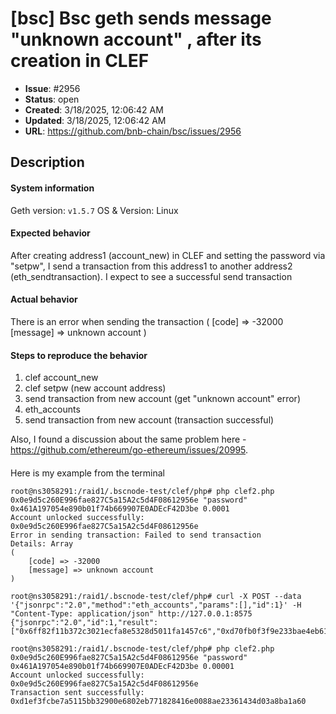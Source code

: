 # [bsc] Bsc geth sends message "unknown account" , after its creation in CLEF

- **Issue**: #2956
- **Status**: open
- **Created**: 3/18/2025, 12:06:42 AM
- **Updated**: 3/18/2025, 12:06:42 AM
- **URL**: https://github.com/bnb-chain/bsc/issues/2956

## Description

#### System information

Geth version: `v1.5.7`
OS & Version: Linux

#### Expected behavior
After creating address1 (account_new) in CLEF and setting the password via "setpw", I send a transaction from this address1 to another address2 (eth_sendtransaction). I expect to see a successful send transaction

#### Actual behavior
There is an error when sending the transaction
(
    [code] => -32000
    [message] => unknown account
)

#### Steps to reproduce the behavior
1) clef account_new
2) clef setpw (new account address)
3) send transaction from new account (get "unknown account" error)
4) eth_accounts
5) send transaction from new account (transaction successful)

Also, I found a discussion about the same problem here - https://github.com/ethereum/go-ethereum/issues/20995.

####
Here is my example from the terminal

```
root@ns3058291:/raid1/.bscnode-test/clef/php# php clef2.php 0x0e9d5c260E996fae827C5a15A2c5d4F08612956e "password" 0x461A197054e890b01f74b669907E0ADEcF42D3be 0.0001
Account unlocked successfully: 0x0e9d5c260E996fae827C5a15A2c5d4F08612956e
Error in sending transaction: Failed to send transaction
Details: Array
(
    [code] => -32000
    [message] => unknown account
)

root@ns3058291:/raid1/.bscnode-test/clef/php# curl -X POST --data '{"jsonrpc":"2.0","method":"eth_accounts","params":[],"id":1}' -H "Content-Type: application/json" http://127.0.0.1:8575
{"jsonrpc":"2.0","id":1,"result":["0x6ff82f11b372c3021ecfa8e5328d5011fa1457c6","0xd70fb0f3f9e233bae4eb61605303199a8dca0650","0x22c5635bfff4c5ba570de2d114590f6bbea1ca0b","0x461a197054e890b01f74b669907e0adecf42d3be","0x0c6337bf2d8f6656b12bab938c03d5bd7776ffe7","0x420ace63305c611481c32c0e9263b93f07b4d602","0xff36342b1c5cab3b2b04a077b7e17692a04b5c5e","0x7e96823141643f162c71cee9b734919a187dd427","0x9fb3e3d6ecd7601346c17dd87d229b0ad594bce6","0x1d7127fc396301f4b35d21bf3bf22a7e62825c61","0x48c13ebe3e9bccc3d8cfc5dbc291583ac9f9571b","0x0789013effbd018c1e7bc08256e98f708a8faa0c","0x51d50241e964a310ece8fe28ce03c971f382f854","0x0e9d5c260e996fae827c5a15a2c5d4f08612956e"]}

root@ns3058291:/raid1/.bscnode-test/clef/php# php clef2.php 0x0e9d5c260E996fae827C5a15A2c5d4F08612956e "password" 0x461A197054e890b01f74b669907E0ADEcF42D3be 0.00001
Account unlocked successfully: 0x0e9d5c260E996fae827C5a15A2c5d4F08612956e
Transaction sent successfully: 0xd1ef3fcbe7a5115bb32900e6802eb771828416e0088ae23361434d03a8ba1a60
```


